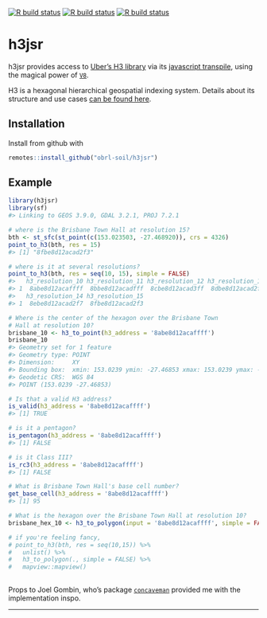 <!-- README.md is generated from README.Rmd. Please edit that file -->

[![R build
status](https://github.com/obrl-soil/h3jsr/workflows/R-CMD-check/badge.svg)](https://github.com/obrl-soil/h3jsr/actions)
[![R build
status](https://github.com/obrl-soil/h3jsr/workflows/test-coverage/badge.svg)](https://github.com/obrl-soil/h3jsr/actions)
[![R build
status](https://github.com/obrl-soil/h3jsr/workflows/pkgdown/badge.svg)](https://github.com/obrl-soil/h3jsr/actions)

# h3jsr

h3jsr provides access to [Uber’s H3 library](https://github.com/uber/h3)
via its [javascript transpile](https://github.com/uber/h3-js), using the
magical power of [`V8`](https://github.com/jeroen/v8).

H3 is a hexagonal hierarchical geospatial indexing system. Details about
its structure and use cases [can be found
here](https://uber.github.io/h3/#/documentation/overview/use-cases).

## Installation

Install from github with

``` r
remotes::install_github("obrl-soil/h3jsr")
```

## Example

``` r
library(h3jsr)
library(sf)
#> Linking to GEOS 3.9.0, GDAL 3.2.1, PROJ 7.2.1

# where is the Brisbane Town Hall at resolution 15?
bth <- st_sfc(st_point(c(153.023503, -27.468920)), crs = 4326)
point_to_h3(bth, res = 15)
#> [1] "8fbe8d12acad2f3"

# where is it at several resolutions?
point_to_h3(bth, res = seq(10, 15), simple = FALSE)
#>   h3_resolution_10 h3_resolution_11 h3_resolution_12 h3_resolution_13
#> 1  8abe8d12acaffff  8bbe8d12acadfff  8cbe8d12acad3ff  8dbe8d12acad2ff
#>   h3_resolution_14 h3_resolution_15
#> 1  8ebe8d12acad2f7  8fbe8d12acad2f3

# Where is the center of the hexagon over the Brisbane Town 
# Hall at resolution 10?
brisbane_10 <- h3_to_point(h3_address = '8abe8d12acaffff')
brisbane_10
#> Geometry set for 1 feature 
#> Geometry type: POINT
#> Dimension:     XY
#> Bounding box:  xmin: 153.0239 ymin: -27.46853 xmax: 153.0239 ymax: -27.46853
#> Geodetic CRS:  WGS 84
#> POINT (153.0239 -27.46853)

# Is that a valid H3 address?
is_valid(h3_address = '8abe8d12acaffff')
#> [1] TRUE

# is it a pentagon?
is_pentagon(h3_address = '8abe8d12acaffff')
#> [1] FALSE

# is it Class III?
is_rc3(h3_address = '8abe8d12acaffff')
#> [1] FALSE

# What is Brisbane Town Hall's base cell number?
get_base_cell(h3_address = '8abe8d12acaffff')
#> [1] 95

# What is the hexagon over the Brisbane Town Hall at resolution 10?
brisbane_hex_10 <- h3_to_polygon(input = '8abe8d12acaffff', simple = FALSE)

# if you're feeling fancy,
# point_to_h3(bth, res = seq(10,15)) %>%
#   unlist() %>%
#   h3_to_polygon(., simple = FALSE) %>%
#   mapview::mapview()
  
```

Props to Joel Gombin, who’s package
[`concaveman`](https://github.com/joelgombin/concaveman) provided me
with the implementation inspo.

------------------------------------------------------------------------
